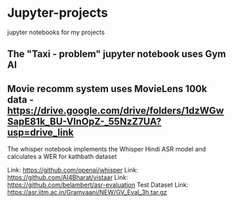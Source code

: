 # Jupyter-projects
jupyter notebooks for my projects

The "Taxi - problem" jupyter notebook uses Gym AI 
--------------------------------------------------------------------------------------------------------------------------------------------------------------------------------------
Movie recomm system uses MovieLens 100k data - https://drive.google.com/drive/folders/1dzWGwSapE81k_BU-VInOpZ-_55NzZ7UA?usp=drive_link
--------------------------------------------------------------------------------------------------------------------------------------------------------------------------------------
The whisper notebook implements the Whisper Hindi ASR model and calculates a WER for kathbath dataset

Link: https://github.com/openai/whisper
Link: https://github.com/AI4Bharat/vistaar
Link: https://github.com/belambert/asr-evaluation
Test Dataset Link: https://asr.iitm.ac.in/Gramvaani/NEW/GV_Eval_3h.tar.gz
